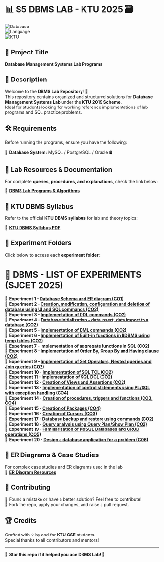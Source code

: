 # 📊 S5 DBMS LAB - KTU 2025 🗃️  

![Database](https://img.shields.io/badge/Database-MySQL%20%7C%20PostgreSQL-blue)  
![Language](https://img.shields.io/badge/Language-SQL%20%7C%20PL/SQL-green)  
![KTU](https://img.shields.io/badge/Scheme-KTU%202019-orange)  

## 📌 Project Title  
**Database Management Systems Lab Programs**  

## 📖 Description  
Welcome to the **DBMS Lab Repository**! 🧠  
This repository contains organized and structured solutions for **Database Management Systems Lab** under the **KTU 2019 Scheme**.  
Ideal for students looking for working reference implementations of lab programs and SQL practice problems.  

## 🛠️ Requirements  
Before running the programs, ensure you have the following:  

🔸 **Database System:** MySQL / PostgreSQL / Oracle 🛢️  

## 📜 Lab Resources & Documentation  
For complete **queries, procedures, and explanations**, check the link below:  

📂 [**DBMS Lab Programs & Algorithms**](https://drive.google.com/drive/folders/1kYKSZQuJ_HDeCuHZYZgaA8iE7k0eeVbT?usp=sharing)

## 📖 KTU DBMS Syllabus  
Refer to the official **KTU DBMS syllabus** for lab and theory topics:  

📄 **[KTU DBMS Syllabus PDF](https://drive.google.com/file/d/1KpT-sA1KYh-KBHoKcuOoZPp_gZBNLh6q/view)**  

## 📂 Experiment Folders  
Click below to access each **experiment folder**:

# 🔹 DBMS - LIST OF EXPERIMENTS (SJCET 2025)

🔹 **Experiment 1 - [Database Schema and ER diagram (CO1)](https://github.com/iamkarthik2004/S5-DBMS-LAB-KTU-2025/tree/main/Expt1)**  
🔹 **Experiment 2 - [Creation, modification, configuration and deletion of database using UI and SQL commands (CO2)](https://github.com/iamkarthik2004/S5-DBMS-LAB-KTU-2025/tree/main/Expt2)**  
🔹 **Experiment 3 - [Implementation of DDL commands (CO2)](https://github.com/iamkarthik2004/S5-DBMS-LAB-KTU-2025/tree/main/Expt3)**  
🔹 **Experiment 4 - [Database initialization - data insert, data import to a database (CO2)](https://github.com/iamkarthik2004/S5-DBMS-LAB-KTU-2025/tree/main/Expt4)**  
🔹 **Experiment 5 - [Implementation of DML commands (CO2)](#)**  
🔹 **Experiment 6 - [Implementation of Built-in functions in RDBMS using temp tables (CO2)](#)**  
🔹 **Experiment 7 - [Implementation of aggregate functions in SQL (CO2)](#)**  
🔹 **Experiment 8 - [Implementation of Order By, Group By and Having clause (CO2)](#)**  
🔹 **Experiment 9 - [Implementation of Set Operators, Nested queries and Join queries (CO2)](#)**  
🔹 **Experiment 10 - [Implementation of SQL TCL (CO2)](#)**  
🔹 **Experiment 11 - [Implementation of SQL DCL (CO2)](#)**  
🔹 **Experiment 12 - [Creation of Views and Assertions (CO2)](#)**  
🔹 **Experiment 13 - [Implementation of control statements using PL/SQL with exception handling (CO4)](#)**  
🔹 **Experiment 14 - [Creation of procedures, triggers and functions (CO3, CO4)](#)**  
🔹 **Experiment 15 - [Creation of Packages (CO4)](#)**  
🔹 **Experiment 16 - [Creation of Cursors (CO3)](#)**  
🔹 **Experiment 17 - [Database backup and restore using commands (CO2)](#)**  
🔹 **Experiment 18 - [Query analysis using Query Plan/Show Plan (CO2)](#)**  
🔹 **Experiment 19 - [Familiarization of NoSQL Databases and CRUD operations (CO5)](#)**  
🔹 **Experiment 20 - [Design a database application for a problem (CO6)](#)**  


## 📘 ER Diagrams & Case Studies  
For complex case studies and ER diagrams used in the lab:  
📂 [**ER Diagram Resources**](https://drive.google.com/drive/folders/1s0s9yqOd-DlrTmuB_tXk9_Ts9hcce0hm?usp=sharing)  

## 🤝 Contributing  
🔹 Found a mistake or have a better solution? Feel free to contribute!  
🔹 Fork the repo, apply your changes, and raise a pull request.  

## 🏆 Credits  
Crafted with 💡 by and for **KTU CSE** students.  
Special thanks to all contributors and mentors!  

---

🌟 **Star this repo if it helped you ace DBMS Lab!** 🌟  
